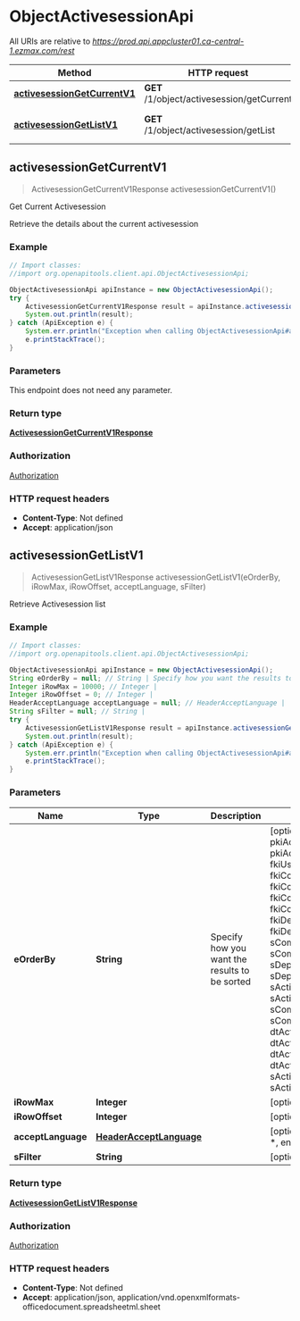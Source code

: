 # ObjectActivesessionApi

All URIs are relative to *https://prod.api.appcluster01.ca-central-1.ezmax.com/rest*

Method | HTTP request | Description
------------- | ------------- | -------------
[**activesessionGetCurrentV1**](ObjectActivesessionApi.md#activesessionGetCurrentV1) | **GET** /1/object/activesession/getCurrent | Get Current Activesession
[**activesessionGetListV1**](ObjectActivesessionApi.md#activesessionGetListV1) | **GET** /1/object/activesession/getList | Retrieve Activesession list



## activesessionGetCurrentV1

> ActivesessionGetCurrentV1Response activesessionGetCurrentV1()

Get Current Activesession

Retrieve the details about the current activesession

### Example

```java
// Import classes:
//import org.openapitools.client.api.ObjectActivesessionApi;

ObjectActivesessionApi apiInstance = new ObjectActivesessionApi();
try {
    ActivesessionGetCurrentV1Response result = apiInstance.activesessionGetCurrentV1();
    System.out.println(result);
} catch (ApiException e) {
    System.err.println("Exception when calling ObjectActivesessionApi#activesessionGetCurrentV1");
    e.printStackTrace();
}
```

### Parameters

This endpoint does not need any parameter.

### Return type

[**ActivesessionGetCurrentV1Response**](ActivesessionGetCurrentV1Response.md)

### Authorization

[Authorization](../README.md#Authorization)

### HTTP request headers

- **Content-Type**: Not defined
- **Accept**: application/json


## activesessionGetListV1

> ActivesessionGetListV1Response activesessionGetListV1(eOrderBy, iRowMax, iRowOffset, acceptLanguage, sFilter)

Retrieve Activesession list

### Example

```java
// Import classes:
//import org.openapitools.client.api.ObjectActivesessionApi;

ObjectActivesessionApi apiInstance = new ObjectActivesessionApi();
String eOrderBy = null; // String | Specify how you want the results to be sorted
Integer iRowMax = 10000; // Integer | 
Integer iRowOffset = 0; // Integer | 
HeaderAcceptLanguage acceptLanguage = null; // HeaderAcceptLanguage | 
String sFilter = null; // String | 
try {
    ActivesessionGetListV1Response result = apiInstance.activesessionGetListV1(eOrderBy, iRowMax, iRowOffset, acceptLanguage, sFilter);
    System.out.println(result);
} catch (ApiException e) {
    System.err.println("Exception when calling ObjectActivesessionApi#activesessionGetListV1");
    e.printStackTrace();
}
```

### Parameters


Name | Type | Description  | Notes
------------- | ------------- | ------------- | -------------
 **eOrderBy** | **String**| Specify how you want the results to be sorted | [optional] [default to null] [enum: pkiActivesessionID_ASC, pkiActivesessionID_DESC, fkiUserID_ASC, fkiUserID_DESC, fkiComputerID_ASC, fkiComputerID_DESC, fkiCompanyID_ASC, fkiCompanyID_DESC, fkiDepartmentID_ASC, fkiDepartmentID_DESC, sCompanyNameX_ASC, sCompanyNameX_DESC, sDepartmentNameX_ASC, sDepartmentNameX_DESC, sActivesessionLoginname_ASC, sActivesessionLoginname_DESC, sComputerDescription_ASC, sComputerDescription_DESC, dtActivesessionFirsthit_ASC, dtActivesessionFirsthit_DESC, dtActivesessionLasthit_ASC, dtActivesessionLasthit_DESC, sActivesessionIP_ASC, sActivesessionIP_DESC]
 **iRowMax** | **Integer**|  | [optional] [default to 10000]
 **iRowOffset** | **Integer**|  | [optional] [default to 0]
 **acceptLanguage** | [**HeaderAcceptLanguage**](.md)|  | [optional] [default to null] [enum: *, en, fr]
 **sFilter** | **String**|  | [optional] [default to null]

### Return type

[**ActivesessionGetListV1Response**](ActivesessionGetListV1Response.md)

### Authorization

[Authorization](../README.md#Authorization)

### HTTP request headers

- **Content-Type**: Not defined
- **Accept**: application/json, application/vnd.openxmlformats-officedocument.spreadsheetml.sheet

